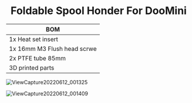 <h1 align="center">Foldable Spool Honder For DooMini</h1>

  
| BOM  |       
| ------------- |
| 1x Heat set insert |
| 1x 16mm M3 Flush head scrwe  |
| 2x PTFE tube 85mm |
| 3D printed parts |
  



![ViewCapture20220612_001325](https://user-images.githubusercontent.com/96996921/173215363-f19fefed-dc60-4476-8965-37cb97c3efd1.jpg)

![ViewCapture20220612_001409](https://user-images.githubusercontent.com/96996921/173215388-ff583ecd-3169-42ed-be44-9d2ce13ad7e6.jpg)

